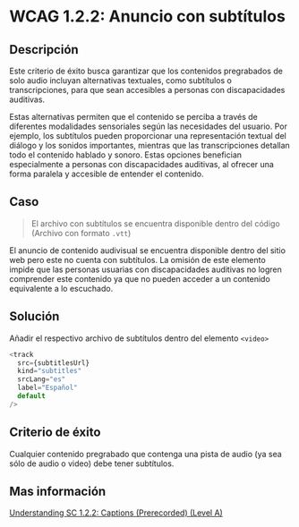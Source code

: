 # WCAG 1.2.2: Anuncio con subtítulos

## Descripción

Este criterio de éxito busca garantizar que los contenidos pregrabados de solo audio incluyan alternativas textuales, como subtítulos o transcripciones, para que sean accesibles a personas con discapacidades auditivas.

Estas alternativas permiten que el contenido se perciba a través de diferentes modalidades sensoriales según las necesidades del usuario. Por ejemplo, los subtítulos pueden proporcionar una representación textual del diálogo y los sonidos importantes, mientras que las transcripciones detallan todo el contenido hablado y sonoro. Estas opciones benefician especialmente a personas con discapacidades auditivas, al ofrecer una forma paralela y accesible de entender el contenido.

## Caso

> El archivo con subtítulos se encuentra disponible dentro del código (Archivo con formato `.vtt`)

El anuncio de contenido audivisual se encuentra disponible dentro del sitio web pero este no cuenta con subtítulos. La omisión de este elemento impide que las personas usuarias con discapacidades auditivas no logren comprender este contenido ya que no pueden acceder a un contenido equivalente a lo escuchado.

## Solución

Añadir el respectivo archivo de subtítulos dentro del elemento `<video>`

```javascript
<track
  src={subtitlesUrl}
  kind="subtitles"
  srcLang="es"
  label="Español"
  default
/>
```

## Criterio de éxito

Cualquier contenido pregrabado que contenga una pista de audio (ya sea sólo de audio o video) debe tener subtítulos.

## Mas información

[Understanding SC 1.2.2: Captions (Prerecorded) (Level A)](https://www.w3.org/WAI/WCAG22/Understanding/captions-prerecorded)
